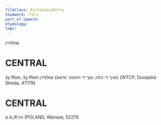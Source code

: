```yaml
---
fileClass: DictionaryEntry
headword: שולפֿירן
part_of_speech: 
etymology: 
tags: 
---
```

שולפֿירן

CENTRAL
========

šyˑlfiαn, šyːlfiαn שולפֿירן {ɴᴏᴛᴇ: אויך די כּלה; נאָך די חתונה} {WTCP, Dunajská Streda, 47179}

CENTRAL
========

 a šɩ,lfiˑrn {POLAND, Warsaw, 52211}